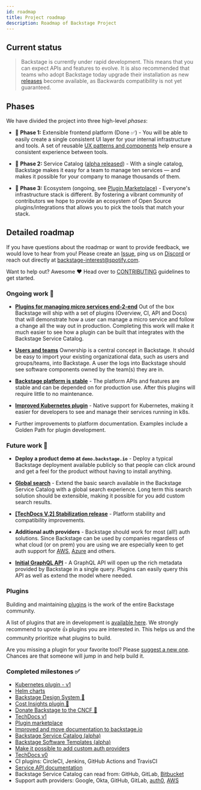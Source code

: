 ```yaml
---
id: roadmap
title: Project roadmap
description: Roadmap of Backstage Project
---
```


## Current status

> Backstage is currently under rapid development. This means that you can expect
> APIs and features to evolve. It is also recommended that teams who adopt
> Backstage today upgrade their installation as new
> [releases](https://github.com/backstage/backstage/releases) become available,
> as Backwards compatibility is not yet guaranteed.

## Phases

We have divided the project into three high-level _phases_:

- 🐣 **Phase 1:** Extensible frontend platform (Done ✅) - You will be able to
  easily create a single consistent UI layer for your internal infrastructure
  and tools. A set of reusable
  [UX patterns and components](https://backstage.io/storybook) help ensure a
  consistent experience between tools.

- 🐢 **Phase 2:** Service Catalog
  ([alpha released](https://backstage.io/blog/2020/06/22/backstage-service-catalog-alpha)) -
  With a single catalog, Backstage makes it easy for a team to manage ten
  services — and makes it possible for your company to manage thousands of them.

- 🐇 **Phase 3:** Ecosystem (ongoing, see
  [Plugin Marketplace](https://backstage.io/plugins)) - Everyone's
  infrastructure stack is different. By fostering a vibrant community of
  contributors we hope to provide an ecosystem of Open Source
  plugins/integrations that allows you to pick the tools that match your stack.

## Detailed roadmap

If you have questions about the roadmap or want to provide feedback, we would
love to hear from you! Please create an
[Issue](https://github.com/backstage/backstage/issues/new/choose), ping us on
[Discord](https://discord.gg/EBHEGzX) or reach out directly at
[backstage-interest@spotify.com](mailto:backstage-interest@spotify.com).

Want to help out? Awesome ❤️ Head over to
[CONTRIBUTING](https://github.com/backstage/backstage/blob/master/CONTRIBUTING.md)
guidelines to get started.

### Ongoing work 🚧

- **[Plugins for managing micro services end-2-end](https://github.com/backstage/backstage/milestone/14)**
  Out of the box Backstage will ship with a set of plugins (Overview, CI, API
  and Docs) that will demonstrate how a user can manage a micro service and
  follow a change all the way out in production. Completing this work will make
  it much easier to see how a plugin can be built that integrates with the
  Backstage Service Catalog.

- **[Users and teams](https://github.com/backstage/backstage/issues/1807)**
  Ownership is a central concept in Backstage. It should be easy to import your
  existing organizational data, such as users and groups/teams, into Backstage.
  A user the logs into Backstage should see software components owned by the
  team(s) they are in.

- **[Backstage platform is stable](https://github.com/backstage/backstage/milestone/19)** -
  The platform APIs and features are stable and can be depended on for
  production use. After this plugins will require little to no maintenance.

* **[Improved Kubernetes plugin](https://github.com/backstage/backstage/issues/2857)** -
  Native support for Kubernetes, making it easier for developers to see and
  manage their services running in k8s.

- Further improvements to platform documentation. Examples include a Golden Path
  for plugin development.

### Future work 🔮

- **Deploy a product demo at `demo.backstage.io`** - Deploy a typical Backstage
  deployment available publicly so that people can click around and get a feel
  for the product without having to install anything.

- **[Global search](https://github.com/backstage/backstage/issues/1499)** -
  Extend the basic search available in the Backstage Service Catalog with a
  global search experience. Long term this search solution should be extensible,
  making it possible for you add custom search results.

- **[[TechDocs V.2] Stabilization release](https://github.com/backstage/backstage/milestone/17)** -
  Platform stability and compatibility improvements.

- **Additional auth providers** - Backstage should work for most (all!) auth
  solutions. Since Backstage can be used by companies regardless of what cloud
  (or on prem) you are using we are especially keen to get auth support for
  [AWS](https://github.com/backstage/backstage/issues/290),
  [Azure](https://github.com/backstage/backstage/issues/348) and others.

- **[Initial GraphQL API](https://github.com/backstage/backstage/milestone/13)** -
  A GraphQL API will open up the rich metadata provided by Backstage in a single
  query. Plugins can easily query this API as well as extend the model where
  needed.

### Plugins

Building and maintaining [plugins](https://backstage.io/plugins) is the work of
the entire Backstage community.

A list of plugins that are in development is
[available here](https://github.com/backstage/backstage/issues?q=is%3Aissue+is%3Aopen+label%3Aplugin+sort%3Areactions-%2B1-desc).
We strongly recommend to upvote 👍 plugins you are interested in. This helps us
and the community prioritize what plugins to build.

Are you missing a plugin for your favorite tool? Please
[suggest a new one](https://github.com/backstage/backstage/issues/new?labels=plugin&template=plugin_template.md&title=%5BPlugin%5D+THE+PLUGIN+NAME).
Chances are that someone will jump in and help build it.

### Completed milestones ✅

- [Kubernetes plugin - v1](https://github.com/backstage/backstage/tree/master/plugins/kubernetes)
- [Helm charts](https://github.com/backstage/backstage/tree/master/contrib/chart/backstage)
- [Backstage Design System 💅](https://backstage.io/blog/2020/09/30/backstage-design-system)
- [Cost Insights plugin 💸](https://engineering.atspotify.com/2020/09/29/managing-clouds-from-the-ground-up-cost-engineering-at-spotify/)
- [Donate Backstage to the CNCF 🎉](https://backstage.io/blog/2020/09/23/backstage-cncf-sandbox)
- [TechDocs v1](https://backstage.io/blog/2020/09/08/announcing-tech-docs)
- [Plugin marketplace](https://backstage.io/plugins)
- [Improved and move documentation to backstage.io](https://backstage.io/docs/overview/what-is-backstage)
- [Backstage Service Catalog (alpha)](https://backstage.io/blog/2020/06/22/backstage-service-catalog-alpha)
- [Backstage Software Templates (alpha)](https://backstage.io/blog/2020/08/05/announcing-backstage-software-templates)
- [Make it possible to add custom auth providers](https://backstage.io/blog/2020/07/01/how-to-enable-authentication-in-backstage-using-passport)
- [TechDocs v0](https://github.com/backstage/backstage/milestone/15)
- CI plugins: CircleCI, Jenkins, GitHub Actions and TravisCI
- [Service API documentation](https://github.com/backstage/backstage/pull/1737)
- Backstage Service Catalog can read from: GitHub, GitLab,
  [Bitbucket](https://github.com/backstage/backstage/pull/1938)
- Support auth providers: Google, Okta, GitHub, GitLab,
  [auth0](https://github.com/backstage/backstage/pull/1611),
  [AWS](https://github.com/backstage/backstage/pull/1990)
